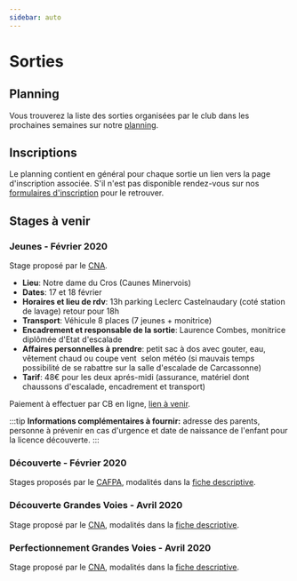 ```yaml
---
sidebar: auto
---
```


# Sorties

## Planning

Vous trouverez la liste des sorties organisées par le club dans les prochaines semaines sur notre [planning](https://docs.google.com/spreadsheets/d/1bJdfMZ8-hy7DUY-EpduZLUOfKhXzFJ9aSxLjs6kpHoM).

## Inscriptions

Le planning contient en général pour chaque sortie un lien vers la page d'inscription associée. S'il n'est pas disponible rendez-vous sur nos [formulaires d'inscription](https://docs.google.com/spreadsheets/d/13dZUsElSpxh-M1WLNwYloBK5i4iQYgpYDvCaXy6OP8Y) pour le retrouver.

## Stages à venir

### Jeunes - Février 2020

Stage proposé par le [CNA](/).

* **Lieu**: Notre dame du Cros (Caunes Minervois)
* **Dates**: 17 et 18 février
* **Horaires et lieu de rdv**: 13h parking Leclerc Castelnaudary (coté station de lavage) retour pour 18h
* **Transport**: Véhicule 8 places (7 jeunes + monitrice)
* **Encadrement et responsable de la sortie**: Laurence Combes, monitrice diplômée d'Etat d'escalade
* **Affaires personnelles à prendre**: petit sac à dos avec gouter, eau, vêtement chaud ou coupe vent  selon météo (si mauvais temps possibilité de se rabattre sur la salle d'escalade de Carcassonne)
* **Tarif**: 48€ pour les deux aprés-midi (assurance, matériel dont chaussons d'escalade, encadrement et transport)

Paiement à effectuer par CB en ligne, [lien à venir](/xxx).

:::tip
**Informations complémentaires à fournir:** adresse des parents, personne à prévenir en cas d'urgence et date de naissance de l'enfant pour la licence découverte.
:::

### Découverte - Février 2020

Stages proposés par le [CAFPA](http://pyreneiste.aude.ffcam.fr/home.html), modalités dans la [fiche descriptive](/stages-hiver-2020-cafpa.pdf).

### Découverte Grandes Voies - Avril 2020

Stage proposé par le [CNA](/), modalités dans la [fiche descriptive](/calanques-decouverte-grandes-voies-08-11-04-2020.pdf).

### Perfectionnement Grandes Voies - Avril 2020

Stage proposé par le [CNA](/), modalités dans la [fiche descriptive](/calanques-perfectionnement-grandes-voies-04-07-04-2020.pdf).

